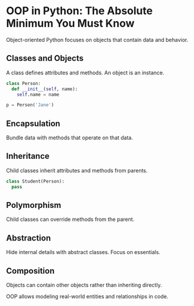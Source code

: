 # OOP in Python: The Absolute Minimum You Must Know

Object-oriented Python focuses on objects that contain data and behavior. 

## Classes and Objects

A class defines attributes and methods. An object is an instance.

```python
class Person:
  def __init__(self, name):
    self.name = name

p = Person('Jane')
```

## Encapsulation 

Bundle data with methods that operate on that data.

## Inheritance

Child classes inherit attributes and methods from parents.

```python
class Student(Person):
  pass
```

## Polymorphism

Child classes can override methods from the parent.

## Abstraction

Hide internal details with abstract classes. Focus on essentials.

## Composition 

Objects can contain other objects rather than inheriting directly.

OOP allows modeling real-world entities and relationships in code.